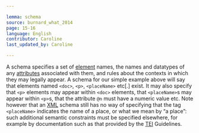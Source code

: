 ```yaml
---

lemma: schema
source: burnard_what_2014
page: 15-16
language: English
contributor: Caroline
last_updated_by: Caroline

---
```


A schema specifies a set of [element](element.html) names, the names and datatypes of any [attributes](attribute.html) associated with them, and rules about the contexts in which they may legally appear. A schema for our simple example above will say that elements named `<doc>`, `<p>`, `<placeName>` etc[.] exist. It may also specify that `<p>` elements may appear within `<doc>` elements, that `<placeName>`s may appear within `<p>`s, that the attribute `@n` must have a numeric value etc. Note however that an [XML](XML.html) schema still has no way of specifying that the tag `<placeName>` indicates the name of a place, or what we mean by “a place”: such additional semantic constraints must be specified elsewhere, for example by documentation such as that provided by the [TEI](TEI.html) Guidelines.
